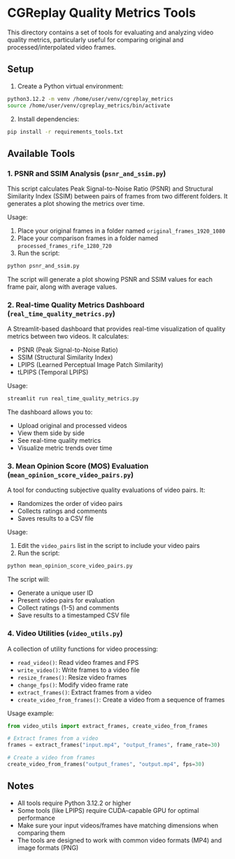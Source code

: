 # CGReplay Quality Metrics Tools

This directory contains a set of tools for evaluating and analyzing video quality metrics, particularly useful for comparing original and processed/interpolated video frames.

## Setup

1. Create a Python virtual environment:
```bash
python3.12.2 -m venv /home/user/venv/cgreplay_metrics
source /home/user/venv/cgreplay_metrics/bin/activate
```

2. Install dependencies:
```bash
pip install -r requirements_tools.txt
```

## Available Tools

### 1. PSNR and SSIM Analysis (`psnr_and_ssim.py`)

This script calculates Peak Signal-to-Noise Ratio (PSNR) and Structural Similarity Index (SSIM) between pairs of frames from two different folders. It generates a plot showing the metrics over time.

Usage:
1. Place your original frames in a folder named `original_frames_1920_1080`
2. Place your comparison frames in a folder named `processed_frames_rife_1280_720`
3. Run the script:
```bash
python psnr_and_ssim.py
```

The script will generate a plot showing PSNR and SSIM values for each frame pair, along with average values.

### 2. Real-time Quality Metrics Dashboard (`real_time_quality_metrics.py`)

A Streamlit-based dashboard that provides real-time visualization of quality metrics between two videos. It calculates:
- PSNR (Peak Signal-to-Noise Ratio)
- SSIM (Structural Similarity Index)
- LPIPS (Learned Perceptual Image Patch Similarity)
- tLPIPS (Temporal LPIPS)

Usage:
```bash
streamlit run real_time_quality_metrics.py
```

The dashboard allows you to:
- Upload original and processed videos
- View them side by side
- See real-time quality metrics
- Visualize metric trends over time

### 3. Mean Opinion Score (MOS) Evaluation (`mean_opinion_score_video_pairs.py`)

A tool for conducting subjective quality evaluations of video pairs. It:
- Randomizes the order of video pairs
- Collects ratings and comments
- Saves results to a CSV file

Usage:
1. Edit the `video_pairs` list in the script to include your video pairs
2. Run the script:
```bash
python mean_opinion_score_video_pairs.py
```

The script will:
- Generate a unique user ID
- Present video pairs for evaluation
- Collect ratings (1-5) and comments
- Save results to a timestamped CSV file

### 4. Video Utilities (`video_utils.py`)

A collection of utility functions for video processing:

- `read_video()`: Read video frames and FPS
- `write_video()`: Write frames to a video file
- `resize_frames()`: Resize video frames
- `change_fps()`: Modify video frame rate
- `extract_frames()`: Extract frames from a video
- `create_video_from_frames()`: Create a video from a sequence of frames

Usage example:
```python
from video_utils import extract_frames, create_video_from_frames

# Extract frames from a video
frames = extract_frames("input.mp4", "output_frames", frame_rate=30)

# Create a video from frames
create_video_from_frames("output_frames", "output.mp4", fps=30)
```

## Notes

- All tools require Python 3.12.2 or higher
- Some tools (like LPIPS) require CUDA-capable GPU for optimal performance
- Make sure your input videos/frames have matching dimensions when comparing them
- The tools are designed to work with common video formats (MP4) and image formats (PNG) 